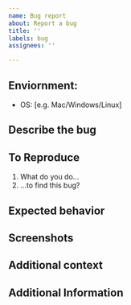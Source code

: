 ```yaml
---
name: Bug report
about: Report a bug
title: ''
labels: bug
assignees: ''

---
```


## Enviornment:
 - OS: [e.g. Mac/Windows/Linux]
<!-- Or anything else that might be useful. -->

## Describe the bug
<!-- Please provide as much detail as possible. -->

## To Reproduce
1. What do you do...
2. ...to find this bug?

## Expected behavior
<!-- A clear and concise description of what you expected to happen. -->

## Screenshots
<!-- Add useful screenshots -->

## Additional context
<!-- Add any other context about the problem here. -->

## Additional Information
<!-- Here goes any final remarks and everything else that might not fit in the previous sections. -->
